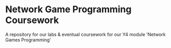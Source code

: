 # Network Game Programming Coursework
A repository for our labs & eventual coursework for our Y4 module 'Network Games Programming'